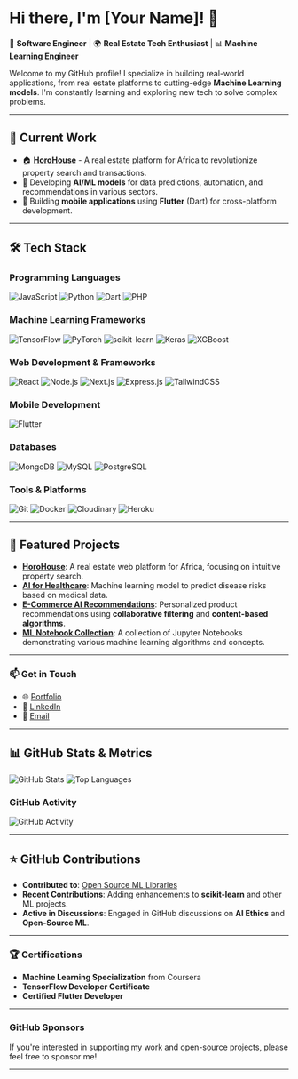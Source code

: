 # Hi there, I'm [Your Name]! 👋

🚀 **Software Engineer** | 🌍 **Real Estate Tech Enthusiast** | 📊 **Machine Learning Engineer**  

Welcome to my GitHub profile! I specialize in building real-world applications, from real estate platforms to cutting-edge **Machine Learning models**. I'm constantly learning and exploring new tech to solve complex problems.

---

## 🔭 **Current Work**
- 🏠 **[HoroHouse](https://github.com/yourusername/HoroHouse)** - A real estate platform for Africa to revolutionize property search and transactions.
- 🤖 Developing **AI/ML models** for data predictions, automation, and recommendations in various sectors.
- 📱 Building **mobile applications** using **Flutter** (Dart) for cross-platform development.

---

## 🛠️ **Tech Stack**  

### **Programming Languages**
![JavaScript](https://img.shields.io/badge/-JavaScript-000?logo=javascript)
![Python](https://img.shields.io/badge/-Python-000?logo=python)
![Dart](https://img.shields.io/badge/-Dart-000?logo=dart)
![PHP](https://img.shields.io/badge/-PHP-000?logo=php)

### **Machine Learning Frameworks**
![TensorFlow](https://img.shields.io/badge/-TensorFlow-000?logo=tensorflow)
![PyTorch](https://img.shields.io/badge/-PyTorch-000?logo=pytorch)
![scikit-learn](https://img.shields.io/badge/-scikit_learn-000?logo=scikit-learn)
![Keras](https://img.shields.io/badge/-Keras-000?logo=keras)
![XGBoost](https://img.shields.io/badge/-XGBoost-000?logo=xgboost)

### **Web Development & Frameworks**
![React](https://img.shields.io/badge/-React-000?logo=react)
![Node.js](https://img.shields.io/badge/-Node.js-000?logo=node.js)
![Next.js](https://img.shields.io/badge/-Next.js-000?logo=next.js)
![Express.js](https://img.shields.io/badge/-Express.js-000?logo=express)
![TailwindCSS](https://img.shields.io/badge/-TailwindCSS-000?logo=tailwind-css)

### **Mobile Development**
![Flutter](https://img.shields.io/badge/-Flutter-000?logo=flutter)

### **Databases**
![MongoDB](https://img.shields.io/badge/-MongoDB-000?logo=mongodb)
![MySQL](https://img.shields.io/badge/-MySQL-000?logo=mysql)
![PostgreSQL](https://img.shields.io/badge/-PostgreSQL-000?logo=postgresql)

### **Tools & Platforms**
![Git](https://img.shields.io/badge/-Git-000?logo=git)
![Docker](https://img.shields.io/badge/-Docker-000?logo=docker)
![Cloudinary](https://img.shields.io/badge/-Cloudinary-000?logo=cloudinary)
![Heroku](https://img.shields.io/badge/-Heroku-000?logo=heroku)

---

## 🚀 **Featured Projects**
- **[HoroHouse](https://github.com/yourusername/HoroHouse)**: A real estate web platform for Africa, focusing on intuitive property search.
- **[AI for Healthcare](https://github.com/yourusername/AI-Healthcare)**: Machine learning model to predict disease risks based on medical data.
- **[E-Commerce AI Recommendations](https://github.com/yourusername/E-Commerce-AI)**: Personalized product recommendations using **collaborative filtering** and **content-based algorithms**.
- **[ML Notebook Collection](https://github.com/yourusername/ML-Notebooks)**: A collection of Jupyter Notebooks demonstrating various machine learning algorithms and concepts.

---

### 📫 **Get in Touch**
- 🌐 [Portfolio](https://yourportfolio.com)
- 💼 [LinkedIn](https://linkedin.com/in/yourusername)
- 📧 [Email](mailto:your-email@example.com)

---

## 📊 **GitHub Stats & Metrics**
![GitHub Stats](https://github-readme-stats.vercel.app/api?username=yourusername&show_icons=true&hide_title=true)
![Top Languages](https://github-readme-stats.vercel.app/api/top-langs/?username=yourusername&layout=compact)

### **GitHub Activity**
![GitHub Activity](https://github-readme-activity-graph.cyclic.app/graph?username=yourusername)

---

## ⭐ **GitHub Contributions**
- **Contributed to**: [Open Source ML Libraries](https://github.com/yourusername?tab=contributions)
- **Recent Contributions**: Adding enhancements to **scikit-learn** and other ML projects.
- **Active in Discussions**: Engaged in GitHub discussions on **AI Ethics** and **Open-Source ML**.

---

### 🏆 **Certifications**
- **Machine Learning Specialization** from Coursera
- **TensorFlow Developer Certificate**  
- **Certified Flutter Developer**

---

### **GitHub Sponsors**
If you're interested in supporting my work and open-source projects, please feel free to sponsor me!

---
